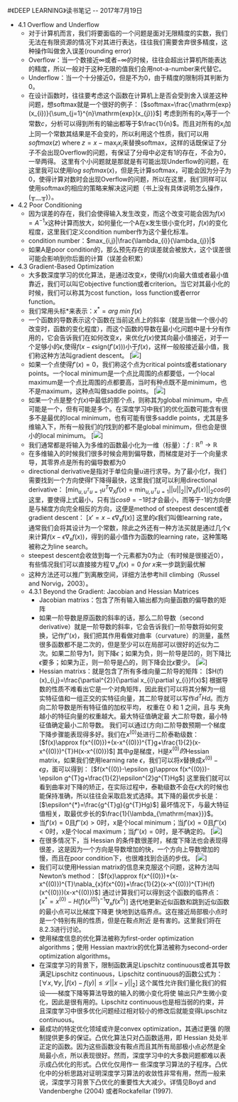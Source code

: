 #《DEEP LEARNING》读书笔记 -- 2017年7月19日
* 4.1 Overflow and Underflow
    * 对于计算机而言，我们将要面临的一个问题是面对无限精度的实数，我们无法在有限资源的情况下对其进行表达，往往我们需要舍弃很多精度，这种操作叫做舍入误差(rounding error)
    * Overflow：当一个数接近$\infty$或者$-\infty$的时候，往往会超出计算机所能表达的精度，所以一般对于这种无限的值我们会用not-a-number来代替它。
    * Underflow：当一个十分接近0，但是不为0，由于精度的限制将其判断为0。
    * 在设计函数时，往往要考虑这个函数在计算机上是否会受到舍入误差这种问题，想softmax就是一个很好的例子：
        [$softmax=\frac{\mathrm{exp}(x_{i})}{\sum_{j=1}^{n}\mathrm{exp}(x_{j})}$]
        考虑到所有的$x_{i}$等于一个常数$c$，分析可以得到所有的输出都等于$\frac{1}{n}$。而且对所有的$x_{i}$加上同一个常数其结果是不会变的，所以利用这个性质，我们可以用$softmax(z)\;\mathrm{where}\;z=x-\mathrm{max}_{i}x_{i}$来替换softmax，这样的话既保证了分子不会出现Overflow的问题，有保证了分母中必定有1的存在，不会为0，一举两得。
        这里有个小问题就是那就是有可能出现Underflow的问题，在这里我可以使用$log\;softmax(x)$，但是先计算softmax，可能会因为分子为0，使得计算对数时会出现Overflow的问题，所以在这里，我们同样可以使用softmax的相应的策略来解决这问题（书上没有具体说明怎么操作，(╥﹏╥)）。
* 4.2 Poor Conditioning
    * 因为误差的存在，我们会使得输入发生改变，而这个改变可能会因为$f(x)=A^{-1}x$这种计算而放大，如何量化一个A在x发生很小变化时，$f(x)$的变化程度，这里我们定义condition number作为这个量化标准。
    * condition number：$max_{i,j}|\frac{\lambda_{i}}{\lambda_{j}}|$
    * 如果A是poor condition的，那么预先存在的误差就会被放大，这个误差很可能会影响到你后面的计算（误差会积累）
* 4.3 Gradient-Based Optimization
    * 大多数深度学习的优化算法，是通过改变$x$，使得$f(x)$向最大值或者最小值靠近，我们可以叫它objective function或者criterion。当它对其最小化的时候，我们可以称其为cost function，loss function或者error function。
    * 我们常用头标\*来表示：$x^{*}=arg\;min\;f(x)$
    * 一个函数的导数表示这个函数在当前这点上的斜率（就是当做一个很小的改变时，函数的变化程度），而这个函数的导数在最小化问题中是十分有作用的，它会告诉我们在如何改变$x$，来优化$f(x)$使其向最小值接近，对于一个足够小的$\epsilon$,使得$f(x-\epsilon \mathrm{sign}(f'(x)))$小于$f(x)$，这样一般般接近最小值，我们称这种方法叫gradient descent。
      [![](./_image/2017-07-20-10-41-17.jpg)]
    * 如果一个点使得$f'(x)=0$，我们称这个点为critical points或者stationary points。一个local minimum是一个点比周围的点都要低，一个local maximum是一个点比周围的点都要高，当时有种点既不是minimum，也不是maximum，这种点叫做saddle points。
      [![](./_image/2017-07-20-10-47-08.jpg)]
    * 如果一个点是整个$f(x)$中最低的那个点，则称其为global minimum，中点可能是一个，但有可能是多个。在深度学习中我们的优化函数可能含有很多不是最优的local minimum，也有可能有很多saddle points，尤其是多维输入下，所有一般我们的$f$找到的都不是global minimum，但也会是很小的local minimum。
      [![](./_image/2017-07-20-10-54-25.jpg)]
    * 我们通常都是将输入为多维的函数最小化为一维（标量）：$f:\mathbb{R}^{n}\to \mathbb{R}$
    * 在多维输入的时候我们很多时候会用到偏导数，而梯度是对于一个向量求导，其零界点是所有的偏导数都为0
    * directional derivative是指对于单位向量u进行求导。为了最小化f，我们需要找到一个方向使得f下降得最快，这里我们就可以利用directional derivative：
        [$\mathrm{min}_{u,u^{T}u=1}u^{T}\nabla_{X}f(x)=\mathrm{min}_{u,u^{T}u=1}||u||_{2}||\nabla_{X}f(x)||_{2}cos\theta$]
        这里，要使得上式最小，只有当$cos\theta=-1$时才会最小，而等于-1的方向便是与梯度方向完全相反的方向，这便是method of steepest descent或者gradient descent：
        [$x'=x-\epsilon\nabla_{x}f(x)$]
        这里的$\epsilon$我们叫做learning rate，通常我们会将其设计为一个常数，除此之外还有一种方法买就是通过几个$\epsilon$来计算$f(x-\epsilon\nabla_{x}f(x))$，得到的最小值作为函数的learning rate，这种策略被称之为line search。
    * steepest descent会收敛到每一个元素都为0为止（有时候是很接近0），有些情况我们可以直接接方程$\nabla_{x}f(x)=0\;for\;x$来一步跳到最优解
    * 这种方法还可以推广到离散空间，详细方法参考hill climbing（Russel and Norvig，2003）。
    * 4.3.1 Beyond the Gradient: Jacobian and Hessian Matrices
        * Jacobian matrixs：包含了所有输入输出都为向量函数的偏导数的矩阵
        * 如果一阶导数是原函数的斜率的话，那么二阶导数（second derivative）就是一阶导数的斜率，它会告诉我们一阶导数将如何变换，记作$f''(x)$，我们把其作用看做对曲率（curvature）的测量，虽然很多函数都不是二次的，但是至少可以在局部可以很好的近似为二次。如果二阶导为1，则下降$\epsilon$；如果为负，则一阶导是凹的，则下降比$\epsilon$要多；如果为正，则一阶导是凸的，则下降会比$\epsilon$要少。
      [![](./_image/2017-07-20-12-11-29.jpg)]
        * Hessian matrixs：就是包含了所有多维向量二阶导的矩阵：
        [$H(f)(x)_{i,j}=\frac{\partial^{2}}{\partial x_{i}\partial y_{i}}f(x)$]
        根据导数的性质不难看出它是一个对角矩阵，因此我们可以将其分解为一组实特征值和一组正交的实特征向量，其二阶导就可以写作$d^{T}Hd$。而方向二阶导数是所有特征值的加权平均， 权重在 0 和 1 之间，且与   夹角越小的特征向量的权重越大。最大特征值确定最 大二阶导数，最小特征值确定最小二阶导数。
        我们可以通过(方向)二阶导数预期一个梯度下降步骤能表现得多好。我们在$x^{(0)}$处进行二阶泰勒级数：
        [$f(x)\approx f(x^{(0)})+(x-x^{(0)})^{T}g+\frac{1}{2}(x-x^{(0)})^{T}H(x-x^{(0)})$]
        其中$g$是梯度，H是$x^{(0)}的$Hessian matrix，如果我们使用learning rate $\epsilon$，我们可以将$x$替换成$x^{(0)}-\epsilon g$，面可以得到：
        [$f(x^{(0)}-\epsilon g)\approx f(x^{(0)})-\epsilon g^{T}g+\frac{1}{2}\epsilon^{2}g^{T}Hg$]
        这里我们就可以看到曲率对下降的矫正，在实际过程中，泰勒级数不会在$\epsilon$大的时候也能保持准确，所以往往会采取启发式选择。其下降的最优步长是：
        [$\epsilon^{*}=\frac{g^{T}g}{g^{T}Hg}$]
最坏情况下，与最大特征值相关，取最优步长的$\frac{1}{\lambda_{\mathrm{max}}}$。
        * 当$f'(x)=0$且$f''(x)>0$时，x是个local minimum；当$f'(x)=0$且$f''(x)<0$时，x是个local maximum；当$f''(x)=0$时，是不确定的。
      [![](./_image/2017-07-20-12-43-03.jpg)]
        * 在很多情况下，当 Hessian 的条件数很差时，梯度下降法也会表现得很差，这是因为一个方向是导数增加的快，一个方向上导数增加的慢，而且在poor condition下，也很难找到合适的步伐。
      [![](./_image/2017-07-20-12-47-07.jpg)]
        * 我们可以使用Hessian matrix的信息来克服这个问题，这种方法叫Newton’s method：
        [$f(x)\approx f(x^{(0)})+(x-x^{(0)})^{T}\nabla_{x}f(x^{0})+\frac{1}{2}(x-x^{(0)})^{T}H(f)(x^{(0)})(x-x^{(0)})$]
        通过计算我们可以得到这个函数的临界点：
        [$x^{*}=x^{(0)}-H(f)(x^{(0)})^{-1}\nabla_{x}f(x^{0})$]
        迭代地更新近似函数和跳到近似函数的最小点可以比梯度下降更 快地到达临界点。这在接近局部极小点时是一个特别有用的性质，但是在鞍点附近 是有害的。这里我们将在8.2.3进行讨论。
        * 使用梯度信息的优化算法被称为first-order optimization algorithms；使用 Hessian maxtrix的优化算法被称为second-order optimization algorithms。
        * 在深度学习的背景下，限制函数满足Lipschitz continuous或者其导数满足Lipschitz continuous，Lipschitz continuous的函数公式为：
        [$\forall x,\forall y,|f(x)-f(y)|\leq \mathcal{L}||x-y||_{2}$]
        这个属性允许我们量化我们的假设——梯度下降等算法导致的输入的微小变化将使 输出只产生微小变化，因此是很有用的。Lipschitz continuous也是相当弱的约束，并 且深度学习中很多优化问题经过相对较小的修改后就能变得Lipschitz continuous。
        * 最成功的特定优化领域或许是convex optimization，其通过更强 的限制提供更多的保证。凸优化算法只对凸函数适用，即 Hessian 处处半正定的函数。因为这些函数没有鞍点而且其所有局部极小点必然是全局最小点，所以表现很好。然而，深度学习中的大多数问题都难以表示成凸优化的形式。凸优化仅用作一 些深度学习算法的子程序。凸优化中的分析思路对证明深度学习算法的收敛性非常有用，然而一般来说，深度学习背景下凸优化的重要性大大减少。详情见Boyd and Vandenberghe (2004) 或者Rockafellar (1997).



  










